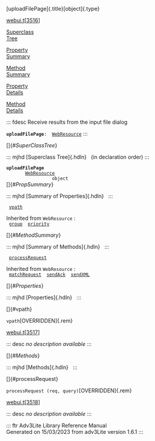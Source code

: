 [uploadFilePage]{.title}[object]{.type}

[webui.t](../file/webui.t.html)\[[3516](../source/webui.t.html#3516)\]

[Superclass\
Tree](#_SuperClassTree_)

[Property\
Summary](#_PropSummary_)

[Method\
Summary](#_MethodSummary_)

[Property\
Details](#_Properties_)

[Method\
Details](#_Methods_)

::: fdesc
Receive results from the input file dialog

**`uploadFilePage`**` :   `[`WebResource`](../object/WebResource.html)
:::

[]{#_SuperClassTree_}

::: mjhd
[Superclass Tree]{.hdln}   (in declaration order)
:::

**`uploadFilePage`**\
`         `[`WebResource`](../object/WebResource.html)\
`                 object`\
[]{#_PropSummary_}

::: mjhd
[Summary of Properties]{.hdln}  
:::

` `[`vpath`](#vpath)`  `

Inherited from `WebResource` :\
` `[`group`](../object/WebResource.html#group)`  `[`priority`](../object/WebResource.html#priority)`  `

[]{#_MethodSummary_}

::: mjhd
[Summary of Methods]{.hdln}  
:::

` `[`processRequest`](#processRequest)`  `

Inherited from `WebResource` :\
` `[`matchRequest`](../object/WebResource.html#matchRequest)`  `[`sendAck`](../object/WebResource.html#sendAck)`  `[`sendXML`](../object/WebResource.html#sendXML)`  `

[]{#_Properties_}

::: mjhd
[Properties]{.hdln}  
:::

[]{#vpath}

`vpath`[OVERRIDDEN]{.rem}

[webui.t](../file/webui.t.html)\[[3517](../source/webui.t.html#3517)\]

::: desc
*no description available*
:::

[]{#_Methods_}

::: mjhd
[Methods]{.hdln}  
:::

[]{#processRequest}

`processRequest (req, query)`[OVERRIDDEN]{.rem}

[webui.t](../file/webui.t.html)\[[3518](../source/webui.t.html#3518)\]

::: desc
*no description available*
:::

::: ftr
Adv3Lite Library Reference Manual\
Generated on 15/03/2023 from adv3Lite version 1.6.1
:::
